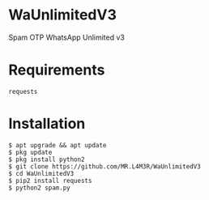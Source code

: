 # WaUnlimitedV3
Spam OTP WhatsApp Unlimited v3
# Requirements
```
requests
```
# Installation
```
$ apt upgrade && apt update
$ pkg update
$ pkg install python2
$ git clone https://github.com/MR.L4M3R/WaUnlimitedV3
$ cd WaUnlimitedV3
$ pip2 install requests
$ python2 spam.py
```